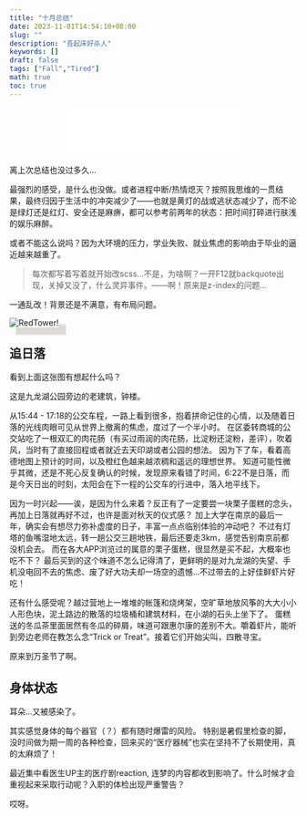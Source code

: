 ```yaml
---
title: "十月总结"
date: 2023-11-01T14:54:10+08:00
slug: ""
description: "吾起床好杀人"
keywords: []
draft: false
tags: ["Fall","Tired"]
math: true
toc: true
---
```



<p style="text-align:center">
<iframe frameborder="no" border="0" marginwidth="0" marginheight="0" width=330 height=86 src="//music.163.com/outchain/player?type=2&id=1381937487&auto=1&height=66">
</iframe></p>

离上次总结也没过多久...

最强烈的感受，是什么也没做。或者进程中断/热情熄灭？按照我思维的一贯结果，最终归因于生活中的冲突减少了——也就是黄灯的战或逃状态减少了，而不论是绿灯还是红灯、安全还是麻痹，都可以参考前两年的状态：把时间打碎进行肤浅的娱乐麻醉。

或者不能这么说吗？因为大环境的压力，学业失败、就业焦虑的影响由于毕业的逼近越来越重了。

> 每次都写着写着就开始改scss...不是，为啥啊？一开F12就backquote出现，关掉又没了，什么灵异事件。——啊！原来是z-index的问题...

一通乱改！背景还是不满意，有布局问题。

<p><img style="box-shadow: 12px 12px 2px 1px rgba(97,69,60,.2);" src="/img/l.png" alt="RedTower!">
<br>

## 追日落

看到上面这张图有想起什么吗？

这是九龙湖公园旁边的老建筑，钟楼。

从15:44 - 17:18的公交车程，一路上看到很多，抱着拼命记住的心情，以及随着日落的光线肉眼可见从世界上撤离的焦虑，度过了一个半小时。
在区委转商城的公交站吃了一根双汇的肉花肠（有买过雨润的肉花肠，比淀粉还淀粉，差评），吹着风，当时有了直接回程或者就近去天印湖或者公园的想法。
因为下了车，看着高德地图上预计的时间，以及橙红色越来越浓稠和遥远的理想世界。
知道可能性微乎其微，还是不死心反复确认的时候，发现原来看错了时间，6:22不是日落，而是今天日出的时刻，太阳会在下一程的公交车的行进中，落入地平线下。

因为一时兴起——诶，是因为什么来着？反正有了一定要尝一块栗子蛋糕的念头，再加上日落就再好不过，也许是面对秋天的仪式感？
加上大学在南京的最后一年，确实会有想尽力弥补虚度的日子，丰富一点点临别体验的冲动吧？
不过有灯塔的鱼嘴湿地太远，转一趟公交三趟地铁，最后还要走3km，感觉告别南京前都没机会去。
而在各大APP浏览过的属意的栗子蛋糕，很显然是买不起，大概率也吃不下？
最后买到的这个味道不怎么记得清了，更鲜明的是对九龙湖的失望、手机没电回不去的焦虑、废了好大功夫却一场空的遗憾...不过带去的上好佳鲜虾片好吃！

还有什么感受呢？越过营地上一堆堆的帐篷和烧烤架，空旷草地放风筝的大大小小人形色块，泥土路边的散落的垃圾桶和建筑材料，在小湖的石头上坐下了。
蛋糕送的冬瓜茶里面居然有冬瓜的碎屑，味道可跟惠尔康的差别不大。嚼着虾片，能听到旁边老师在教怎么念“Trick or Treat”。接着它们开始尖叫，四散寻宝。

原来到万圣节了啊。

## 身体状态

耳朵...又被感染了。

其实感觉身体的每个器官（？）都有随时爆雷的风险。
特别是暑假里检查的脚，没时间做为期一周的各种检查，回来买的“医疗器械”也实在坚持不了长期使用，真的太麻烦了！

最近集中看医生UP主的医疗剧reaction, 连梦的内容都收到影响了。什么时候才会重视起来采取行动呢？入职的体检出现严重警告？

哎呀。


